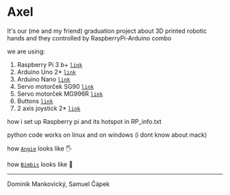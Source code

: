 # Axel

It's our (me and my friend) graduation project about 3D printed robotic hands and they controlled by RaspberryPi-Arduino combo

we are using:
1. Raspberry Pi 3 b+		[`link`](https://www.raspberrypi.com/products/raspberry-pi-3-model-b-plus/)
1. Arduino Uno 2*		[`link`](https://techfun.sk/produkt/arduino-uno-r3-precizny-klon/)
1. Arduino Nano			[`link`](https://techfun.sk/produkt/arduino-nano-precizny-klon/)
1. Servo motorček SG90		[`link`](https://techfun.sk/produkt/servo-motorcek-sg90/)
1. Servo motorček MG996R	[`link`](https://techfun.sk/produkt/servo-motorcek-mg996r/)
1. Buttons			[`link`](https://techfun.sk/produkt/tlacidlo-pbs-110-momentove-normalne-otvorene/)
1. 2 axis joystick 2*		[`link`](https://techfun.sk/produkt/joystick-2-osi-analogovy-vystup/)

how i set up Raspberry pi and its hotspot in RP_info.txt

python code works on linux and on windows (i dont know about mack)

how [`Angie`](/3D_models/Angie.jpg) looks like :raised_hand_with_fingers_splayed:

how [`Bimbis`](/3D_models/Bimbis.jpg) looks like :mechanical_arm:

---

Dominik Mankovický,
Samuel Čápek